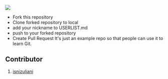 ![](https://hacktoberfest.digitalocean.com/assets/logo-hf19-header-8245176fe235ab5d942c7580778a914110fa06a23c3d55bf40e2d061809d8785.svg)

- Fork this repository
- Clone forked repository to local
- add your nickname to USERLIST.md
- push to your forked repository
- Create Pull Request
It's just an example repo so that people can use it to learn Git.

## Contributor

1. [isnizuliani](https://github.com/isnizuliani)
